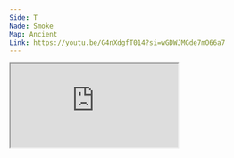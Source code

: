 ```yaml
---
Side: T
Nade: Smoke
Map: Ancient
Link: https://youtu.be/G4nXdgfT014?si=wGDWJMGde7mO66a7
---
```


<iframe allowFullScreen=True class="grenLineUp" src="https://www.youtube.com/embed/G4nXdgfT014"></iframe>
